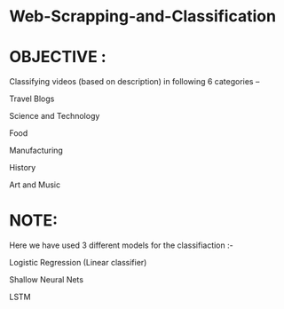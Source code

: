 # Web-Scrapping-and-Classification

# OBJECTIVE :

Classifying videos (based on description) in following 6 categories –
  
  Travel Blogs
  
  Science and Technology
  
  Food
  
  Manufacturing
  
  History
  
  Art and Music

# NOTE:

Here we have used 3 different models for the classifiaction :-

  Logistic Regression (Linear classifier)
  
  Shallow Neural Nets
  
  LSTM
